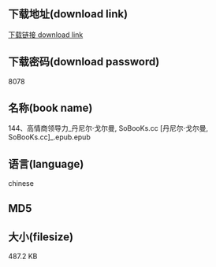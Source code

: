 ## 下载地址(download link)
[下载链接 download link](https://tutu365.netlify.app/?s=144%E3%80%81%E9%AB%98%E6%83%85%E5%95%86%E9%A2%86%E5%AF%BC%E5%8A%9B_%E4%B8%B9%E5%B0%BC%E5%B0%94%C2%B7%E6%88%88%E5%B0%94%E6%9B%BC%2C+SoBooKs.cc+%5B%E4%B8%B9%E5%B0%BC%E5%B0%94%C2%B7%E6%88%88%E5%B0%94%E6%9B%BC%2C+SoBooKs.cc%5D_.epub)

## 下载密码(download password)
8078

## 名称(book name)
144、高情商领导力_丹尼尔·戈尔曼, SoBooKs.cc [丹尼尔·戈尔曼, SoBooKs.cc]_.epub.epub

## 语言(language)
chinese

## MD5


## 大小(filesize)
487.2 KB
